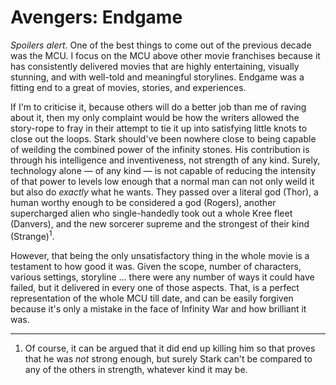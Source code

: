 # Avengers: Endgame

<meta name="colours" keywords="6972D7,2D507D" />

_Spoilers alert_. One of the best things to come out of the previous decade was the MCU. I focus on the MCU above other movie
franchises because it has consistently delivered movies that are highly entertaining, visually stunning, and
with well-told and meaningful storylines. Endgame was a fitting end to a great of movies, stories, and
experiences.

If I'm to criticise it, because others will do a better job than me of raving about it, then my only complaint
would be how the writers allowed the story-rope to fray in their attempt to tie it up into satisfying little
knots to close out the loops. Stark should've been nowhere close to being capable of weilding the combined power
of the infinity stones. His contribution is through his intelligence and inventiveness, not strength of any kind.
Surely, technology alone — of any kind — is not capable of reducing the intensity of that power to levels low
enough that a normal man can not only weild it but also do _exactly_ what he wants. They passed over a literal
god (Thor), a human worthy enough to be considered a god (Rogers), another supercharged alien who single-handedly
took out a whole Kree fleet (Danvers), and the new sorcerer supreme and the strongest of their kind (Strange)<sup>1</sup>.

However, that being the only unsatisfactory thing in the whole movie is a testament to how good it was. Given
the scope, number of characters, various settings, storyline … there were any number of ways it could have failed,
but it delivered in every one of those aspects. That, is a perfect representation of the whole MCU till date,
and can be easily forgiven because it's only a mistake in the face of Infinity War and how brilliant it was.

---

1. Of course, it can be argued that it did end up killing him so that proves that he was _not_ strong enough, but
  surely Stark can't be compared to any of the others in strength, whatever kind it may be.
